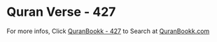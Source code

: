 # Quran Verse - 427 

For more infos, Click [QuranBookk - 427](https://www.quranbookk.com/quran/search?q=427) to Search at [QuranBookk.com](http://quranbookk.com/)
